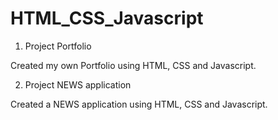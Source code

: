 # HTML_CSS_Javascript

1. Project Portfolio 

Created my own Portfolio using HTML, CSS and Javascript.

2. Project NEWS application

Created a NEWS application using HTML, CSS and  Javascript.


